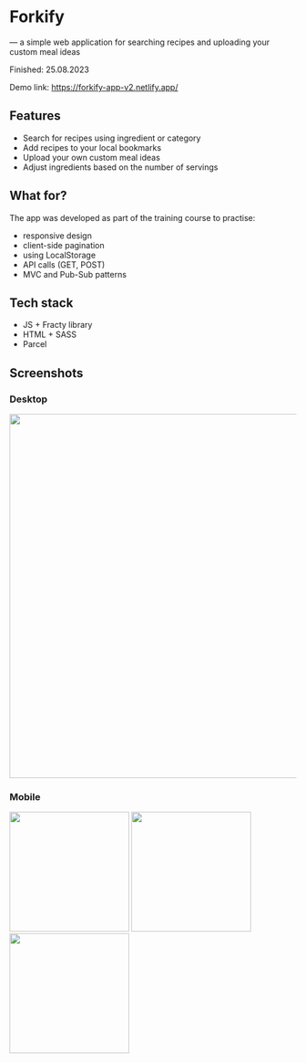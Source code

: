 # Forkify

— a simple web application for searching recipes and uploading your custom meal ideas

Finished: 25.08.2023

Demo link: https://forkify-app-v2.netlify.app/

## Features

- Search for recipes using ingredient or category
- Add recipes to your local bookmarks
- Upload your own custom meal ideas
- Adjust ingredients based on the number of servings

## What for?

The app was developed as part of the training course to practise:

- responsive design
- client-side pagination
- using LocalStorage
- API calls (GET, POST)
- MVC and Pub-Sub patterns

## Tech stack

- JS + Fracty library
- HTML + SASS
- Parcel

## Screenshots

### Desktop

<div>
  <img src="https://github.com/apterousteen/Forkify-Recipe-App/assets/71407842/81ef7e4e-e32f-43c7-9cfa-7675e2c86da8" width="638" />
</div>

### Mobile

<div>
  <img src="https://github.com/apterousteen/Forkify-Recipe-App/assets/71407842/fe8c16d1-d4f7-4f19-94c1-df97284806a9" width="210" />
  <img src="https://github.com/apterousteen/Forkify-Recipe-App/assets/71407842/8c5e390d-4331-4451-919b-da71eca11926" width="210" /> 
  <img src="https://github.com/apterousteen/Forkify-Recipe-App/assets/71407842/4e9cc1b0-7e2b-497c-a26b-38971dffada3" width="210" /> 
</div>
